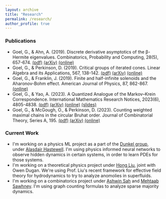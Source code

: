 ```yaml
---
layout: archive
title: "Research"
permalink: /research/
author_profile: true
---
```


### Publications

* Goel, G., & Ahn, A. (2019). Discrete derivative asymptotics of the β-Hermite eigenvalues. Combinatorics, Probability and Computing, 28(5), 657-674.
[(pdf)](/files/1809.06804.pdf) [(arXiv)](https://arxiv.org/abs/1809.06804) [(online)](https://doi.org/10.1017/S0963548319000087)
* Goel, G., & Perkinson, D. (2019). Critical groups of iterated cones. Linear Algebra and its Applications, 567, 138-142.
[(pdf)](/files/1809.07379.pdf) [(arXiv)](https://arxiv.org/abs/1809.07379) [(online)](https://doi.org/10.1016/j.laa.2019.01.009)
* Goel, G., & Franklin, J. (2019). Finite and half-infinite solenoids and the Aharonov-Bohm effect. American Journal of Physics, 87, 862-867.
[(online)](https://doi.org/10.1119/1.5124814)
* Goel, G., & Yao, A. (2023). A Quantized Analogue of the Markov–Krein Correspondence. International Mathematics Research Notices, 2023(6), 4805-4838.
[(pdf)](/files/2011.10724.pdf) [(arXiv)](https://arxiv.org/abs/2011.10724) [(online)](https://doi.org/10.1093/imrn/rnac005) [(slides)](/files/presentation_v2.pdf)
* Goel, G., & McGough, O., & Perkinson, D. (2023). Counting weighted maximal chains in the circular Bruhat order. Journal of Combinatorial Theory, Series A, 195.
[(pdf)](/files/2108.03504.pdf) [(arXiv)](https://arxiv.org/abs/2108.03504) [(online)](https://doi.org/10.1016/j.jcta.2022.105709)

### Current Work

* I'm working on a physics ML project as a part of the [Dunkel group](https://math.mit.edu/~dunkel/group.html), under [Alasdair Hastewell](https://math.mit.edu/directory/profile.html?pid=2112). I'm using physics informed neural networks to observe hidden dynamics in certain systems, in order to learn PDEs for those systems. 
* I'm working on a theoretical physics project under [Hong Liu](https://physics.mit.edu/faculty/hong-liu/), joint with Owen Dugan. We're using Prof. Liu's recent framework for effective field theory for hydrodynamics to try to analyze anomolies in superfluids.
* I'm working on a combinatorics project under [Ashwin Sah](https://www.mit.edu/~asah/index.html) and [Mehtaab Sawhney](https://www.mit.edu/~msawhney/#). I'm using graph counting formulas to analyze sparse majority dynamics.
